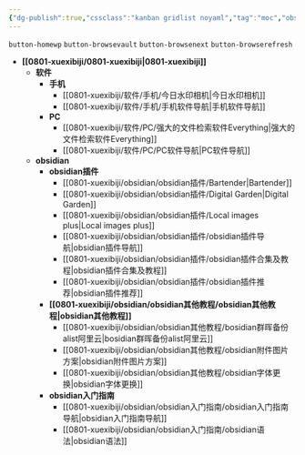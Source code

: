 ```yaml
---
{"dg-publish":true,"cssclass":"kanban gridlist noyaml","tag":"moc","obsidianUIMode":"preview","permalink":"/0801-xuexibiji/0801-xuexibiji/","dgPassFrontmatter":true,"noteIcon":""}
---
```

 
`button-homewp`  `button-browsevault`  `button-browsenext` `button-browserefresh` 

- **[[0801-xuexibiji/0801-xuexibiji\|0801-xuexibiji]]**
	- **软件**
		- **手机**
			- [[0801-xuexibiji/软件/手机/今日水印相机\|今日水印相机]]
			- [[0801-xuexibiji/软件/手机/手机软件导航\|手机软件导航]]
		- **PC**
			- [[0801-xuexibiji/软件/PC/强大的文件检索软件Everything\|强大的文件检索软件Everything]]
			- [[0801-xuexibiji/软件/PC/PC软件导航\|PC软件导航]]
	- **obsidian**
		- **obsidian插件**
			- [[0801-xuexibiji/obsidian/obsidian插件/Bartender\|Bartender]]
			- [[0801-xuexibiji/obsidian/obsidian插件/Digital Garden\|Digital Garden]]
			- [[0801-xuexibiji/obsidian/obsidian插件/Local images plus\|Local images plus]]
			- [[0801-xuexibiji/obsidian/obsidian插件/obsidian插件导航\|obsidian插件导航]]
			- [[0801-xuexibiji/obsidian/obsidian插件/obsidian插件合集及教程\|obsidian插件合集及教程]]
			- [[0801-xuexibiji/obsidian/obsidian插件/obsidian插件推荐\|obsidian插件推荐]]
		- **[[0801-xuexibiji/obsidian/obsidian其他教程/obsidian其他教程\|obsidian其他教程]]**
			- [[0801-xuexibiji/obsidian/obsidian其他教程/bosidian群晖备份alist阿里云\|bosidian群晖备份alist阿里云]]
			- [[0801-xuexibiji/obsidian/obsidian其他教程/obsidian附件图片方案\|obsidian附件图片方案]]
			- [[0801-xuexibiji/obsidian/obsidian其他教程/obsidian字体更换\|obsidian字体更换]]
		- **obsidian入门指南**
			- [[0801-xuexibiji/obsidian/obsidian入门指南/obsidian入门指南导航\|obsidian入门指南导航]]
			- [[0801-xuexibiji/obsidian/obsidian入门指南/obsidian语法\|obsidian语法]]

